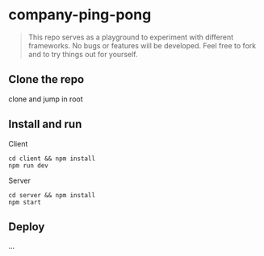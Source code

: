 # company-ping-pong

> This repo serves as a playground to experiment with different frameworks. 
> No bugs or features will be developed. Feel free to fork and to try things 
> out for yourself.


## Clone the repo
clone and jump in root

## Install and run

Client
```
cd client && npm install
npm run dev
```

Server
```
cd server && npm install
npm start
```

## Deploy
...


